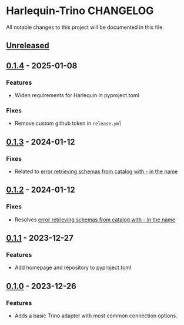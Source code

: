 # Harlequin-Trino CHANGELOG

All notable changes to this project will be documented in this file.

## [Unreleased]

## [0.1.4] - 2025-01-08

### Features

-   Widen requirements for Harlequin in pyproject.toml

### Fixes

-   Remove custom github token in `release.yml` 

## [0.1.3] - 2024-01-12

### Fixes

-   Related to [error retrieving schemas from catalog with - in the name](https://github.com/TylerHillery/harlequin-trino/issues/5)

## [0.1.2] - 2024-01-12

### Fixes

-   Resolves [error retrieving schemas from catalog with - in the name](https://github.com/TylerHillery/harlequin-trino/issues/5)

## [0.1.1] - 2023-12-27

### Features

-   Add homepage and repository to pyproject.toml

## [0.1.0] - 2023-12-26

### Features

-   Adds a basic Trino adapter with most common connection options.

[Unreleased]: https://github.com/TylerHillery/harlequin-trino/compare/0.1.4...HEAD

[0.1.4]: https://github.com/TylerHillery/harlequin-trino/compare/0.1.3...0.1.4

[0.1.3]: https://github.com/TylerHillery/harlequin-trino/compare/0.1.2...0.1.3

[0.1.2]: https://github.com/TylerHillery/harlequin-trino/compare/0.1.1...0.1.2

[0.1.1]: https://github.com/TylerHillery/harlequin-trino/compare/0.1.0...0.1.1

[0.1.0]: https://github.com/TylerHillery/harlequin-trino/compare/90c497bd17598b19b510c2a5dbe0c996bd4b6779...0.1.0
